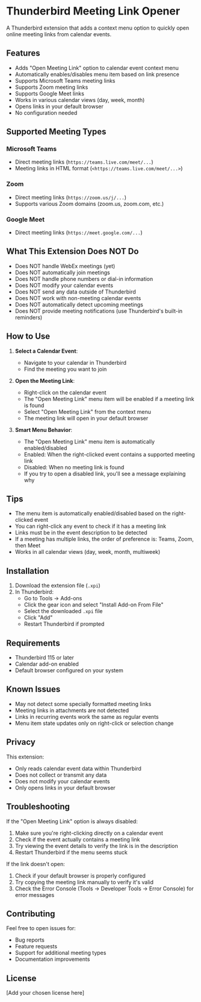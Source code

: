 # Thunderbird Meeting Link Opener

A Thunderbird extension that adds a context menu option to quickly open online meeting links from calendar events.

## Features

- Adds "Open Meeting Link" option to calendar event context menu
- Automatically enables/disables menu item based on link presence
- Supports Microsoft Teams meeting links
- Supports Zoom meeting links
- Supports Google Meet links
- Works in various calendar views (day, week, month)
- Opens links in your default browser
- No configuration needed

## Supported Meeting Types

### Microsoft Teams
- Direct meeting links (`https://teams.live.com/meet/...`)
- Meeting links in HTML format (`<https://teams.live.com/meet/...>`)

### Zoom
- Direct meeting links (`https://zoom.us/j/...`)
- Supports various Zoom domains (zoom.us, zoom.com, etc.)

### Google Meet
- Direct meeting links (`https://meet.google.com/...`)

## What This Extension Does NOT Do

- Does NOT handle WebEx meetings (yet)
- Does NOT automatically join meetings
- Does NOT handle phone numbers or dial-in information
- Does NOT modify your calendar events
- Does NOT send any data outside of Thunderbird
- Does NOT work with non-meeting calendar events
- Does NOT automatically detect upcoming meetings
- Does NOT provide meeting notifications (use Thunderbird's built-in reminders)

## How to Use

1. **Select a Calendar Event**:
   - Navigate to your calendar in Thunderbird
   - Find the meeting you want to join

2. **Open the Meeting Link**:
   - Right-click on the calendar event
   - The "Open Meeting Link" menu item will be enabled if a meeting link is found
   - Select "Open Meeting Link" from the context menu
   - The meeting link will open in your default browser

3. **Smart Menu Behavior**:
   - The "Open Meeting Link" menu item is automatically enabled/disabled
   - Enabled: When the right-clicked event contains a supported meeting link
   - Disabled: When no meeting link is found
   - If you try to open a disabled link, you'll see a message explaining why

## Tips

- The menu item is automatically enabled/disabled based on the right-clicked event
- You can right-click any event to check if it has a meeting link
- Links must be in the event description to be detected
- If a meeting has multiple links, the order of preference is: Teams, Zoom, then Meet
- Works in all calendar views (day, week, month, multiweek)

## Installation

1. Download the extension file (`.xpi`)
2. In Thunderbird:
   - Go to Tools → Add-ons
   - Click the gear icon and select "Install Add-on From File"
   - Select the downloaded `.xpi` file
   - Click "Add"
   - Restart Thunderbird if prompted

## Requirements

- Thunderbird 115 or later
- Calendar add-on enabled
- Default browser configured on your system

## Known Issues

- May not detect some specially formatted meeting links
- Meeting links in attachments are not detected
- Links in recurring events work the same as regular events
- Menu item state updates only on right-click or selection change

## Privacy

This extension:
- Only reads calendar event data within Thunderbird
- Does not collect or transmit any data
- Does not modify your calendar events
- Only opens links in your default browser

## Troubleshooting

If the "Open Meeting Link" option is always disabled:
1. Make sure you're right-clicking directly on a calendar event
2. Check if the event actually contains a meeting link
3. Try viewing the event details to verify the link is in the description
4. Restart Thunderbird if the menu seems stuck

If the link doesn't open:
1. Check if your default browser is properly configured
2. Try copying the meeting link manually to verify it's valid
3. Check the Error Console (Tools → Developer Tools → Error Console) for error messages

## Contributing

Feel free to open issues for:
- Bug reports
- Feature requests
- Support for additional meeting types
- Documentation improvements

## License

[Add your chosen license here]